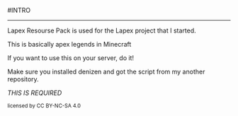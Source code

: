 #INTRO
***
Lapex Resourse Pack is used for the Lapex project that I started.

This is basically apex legends in Minecraft

If you want to use this on your server, do it!

Make sure you installed denizen and got the script from my another repository.

*THIS IS REQUIRED*


<sup> licensed by CC BY-NC-SA 4.0 </sup>

